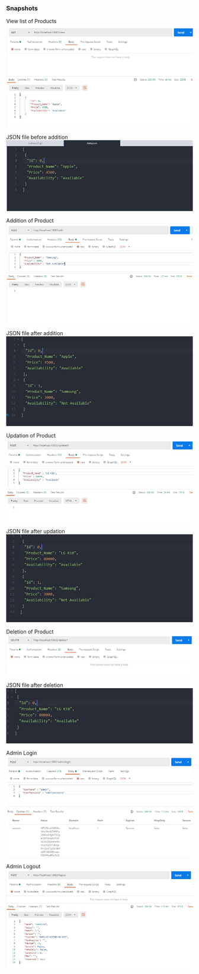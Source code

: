 ### Snapshots

View list of Products
<img src="go pics/View func.JPG" />

JSON file before addition 
<img src="go pics/View json file.JPG" />

Addition of Product
<img src="go pics/add product.JPG" />

JSON file after addition
<img src="go pics/json file add.JPG" />

Updation of Product
<img src="go pics/update product.JPG" />

JSON file after updation
<img src="go pics/json file after update.JPG" />

Deletion of Product
<img src="go pics/delete.JPG" />

JSON file after deletion
<img src="go pics/delete json.JPG" />

Admin Login
<img src="go pics/login.JPG" />

Admin Logout
<img src="go pics/logout.JPG" />






    


